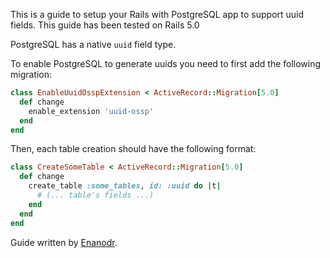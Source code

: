 This is a guide to setup your Rails with PostgreSQL app to support uuid fields. This guide has been tested on Rails 5.0

PostgreSQL has a native ```uuid``` field type.

To enable PostgreSQL to generate uuids you need to first add the following migration:

```ruby
class EnableUuidOsspExtension < ActiveRecord::Migration[5.0]
  def change
    enable_extension 'uuid-ossp'
  end
end
```

Then, each table creation should have the following format:

```ruby
class CreateSomeTable < ActiveRecord::Migration[5.0]
  def change
    create_table :some_tables, id: :uuid do |t|
      # (... table's fields ...)
    end
  end
end
```

Guide written by [Enanodr](https://github.com/Enanodr).
